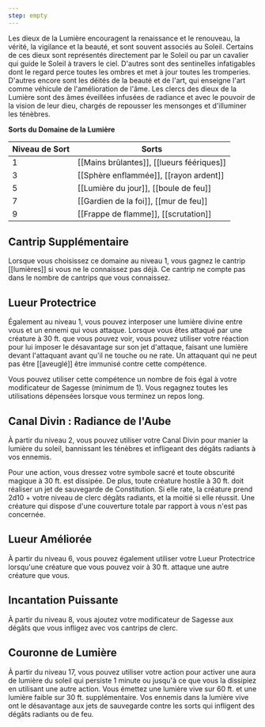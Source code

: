 ```yaml
---
step: empty
---
```

Les dieux de la Lumière encouragent la renaissance et le renouveau, la vérité, la vigilance et la beauté, et sont souvent associés au Soleil. Certains de ces dieux sont représentés directement par le Soleil ou par un cavalier qui guide le Soleil à travers le ciel. D'autres sont des sentinelles infatigables dont le regard perce toutes les ombres et met à jour toutes les tromperies. D'autres encore sont les déités de la beauté et de l'art, qui enseigne l'art comme véhicule de l'amélioration de l'âme. Les clercs des dieux de la Lumière sont des âmes éveillées infusées de radiance et avec le pouvoir de la vision de leur dieu, chargés de repousser les mensonges et d'illuminer les ténèbres.

**Sorts du Domaine de la Lumière**

| Niveau de Sort | Sorts                                     |
| -------------- | ----------------------------------------- |
| 1              | [[Mains brûlantes]], [[lueurs féériques]] |
| 3              | [[Sphère enflammée]], [[rayon ardent]]    |
| 5              | [[Lumière du jour]], [[boule de feu]]     |
| 7              | [[Gardien de la foi]], [[mur de feu]]     |
| 9              | [[Frappe de flamme]], [[scrutation]]      |

## Cantrip Supplémentaire

Lorsque vous choisissez ce domaine au niveau 1, vous gagnez le cantrip [[lumières]] si vous ne le connaissez pas déjà. Ce cantrip ne compte pas dans le nombre de cantrips que vous connaissez.

## Lueur Protectrice

Également au niveau 1, vous pouvez interposer une lumière divine entre vous et un ennemi qui vous attaque. Lorsque vous êtes attaqué par une créature à 30 ft. que vous pouvez voir, vous pouvez utiliser votre réaction pour lui imposer le désavantage sur son jet d'attaque, faisant une lumière devant l'attaquant avant qu'il ne touche ou ne rate. Un attaquant qui ne peut pas être [[aveuglé]] être immunisé contre cette compétence.

Vous pouvez utiliser cette compétence un nombre de fois égal à votre modificateur de Sagesse (minimum de 1). Vous regagnez toutes les utilisations dépensées lorsque vous terminez un repos long.

## Canal Divin : Radiance de l'Aube

À partir du niveau 2, vous pouvez utiliser votre Canal Divin pour manier la lumière du soleil, bannissant les ténèbres et infligeant des dégâts radiants à vos ennemis.

Pour une action, vous dressez votre symbole sacré et toute obscurité magique à 30 ft. est dissipée. De plus, toute créature hostile à 30 ft. doit réaliser un jet de sauvegarde de Constitution. Si elle rate, la créature prend 2d10 + votre niveau de clerc dégâts radiants, et la moitié si elle réussit. Une créature qui dispose d'une couverture totale par rapport à vous n'est pas concernée.

## Lueur Améliorée

À partir du niveau 6, vous pouvez également utiliser votre Lueur Protectrice lorsqu'une créature que vous pouvez voir à 30 ft. attaque une autre créature que vous.

## Incantation Puissante

À partir du niveau 8, vous ajoutez votre modificateur de Sagesse aux dégâts que vous infligez avec vos cantrips de clerc.

## Couronne de Lumière

À partir du niveau 17, vous pouvez utiliser votre action pour activer une aura de lumière du soleil qui persiste 1 minute ou jusqu'à ce que vous la dissipiez en utilisant une autre action. Vous émettez une lumière vive sur 60 ft. et une lumière faible sur 30 ft. supplémentaire. Vos ennemis dans la lumière vive ont le désavantage aux jets de sauvegarde contre les sorts qui infligent des dégâts radiants ou de feu.
